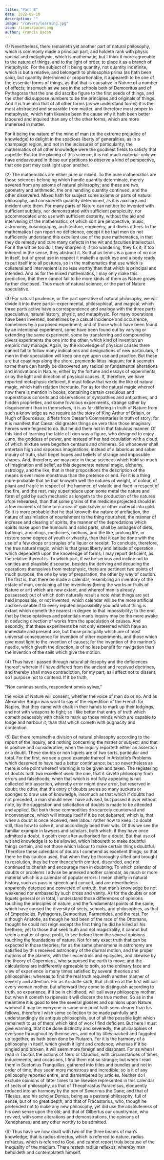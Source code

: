 ```yaml
---
title: "Part 8"
date: 2022-09-10
description: ""
image: "/covers/learning.jpg"
icon: /icons/bacon.png
author: Francis Bacon
---
```



(1) Nevertheless, there remaineth yet another part of natural philosophy, which is commonly made a principal part, and holdeth rank with physic special and metaphysic, which is mathematic; but I think it more agreeable to the nature of things, and to the light of order, to place it as a branch of metaphysic.  For the subject of it being quantity, not quantity indefinite, which is but a relative, and belongeth to philosophia prima (as hath been said), but quantity determined or proportionable, it appeareth to be one of the essential forms of things, as that that is causative in Nature of a number of effects; insomuch as we see in the schools both of Democritus and of Pythagoras that the one did ascribe figure to the first seeds of things, and the other did suppose numbers to be the principles and originals of things.  And it is true also that of all other forms (as we understand forms) it is the most abstracted and separable from matter, and therefore most proper to metaphysic; which hath likewise been the cause why it hath been better laboured and inquired than any of the other forms, which are more immersed in matter.  

For it being the nature of the mind of man (to the extreme prejudice of knowledge) to delight in the spacious liberty of generalities, as in a champaign region, and not in the inclosures of particularity, the mathematics of all other knowledge were the goodliest fields to satisfy that appetite.  But for the placing of this science, it is not much material: only we have endeavoured in these our partitions to observe a kind of perspective, that one part may cast light upon another.

(2) The mathematics are either pure or mixed.  To the pure mathematics are those sciences belonging which handle quantity determinate, merely severed from any axioms of natural philosophy; and these are two, geometry and arithmetic, the one handling quantity continued, and the other dissevered. Mixed hath for subject some axioms or parts of natural philosophy, and considereth quantity determined, as it is auxiliary and incident unto them.  For many parts of Nature can neither be invented with sufficient subtlety, nor demonstrated with sufficient perspicuity, nor accommodated unto use with sufficient dexterity, without the aid and intervening of the mathematics, of which sort are perspective, music, astronomy, cosmography, architecture, engineery, and divers others.  In the mathematics I can report no deficience, except it be that men do not sufficiently understand this excellent use of the pure mathematics, in that they do remedy and cure many defects in the wit and faculties intellectual.  For if the wit be too dull, they sharpen it; if too wandering, they fix it; if too inherent in the sense, they abstract it.  So that as tennis is a game of no use in itself, but of great use in respect it maketh a quick eye and a body ready to put itself into all postures, so in the mathematics that use which is collateral and intervenient is no less worthy than that which is principal and intended. And as for the mixed mathematics, I may only make this prediction, that there cannot fail to be more kinds of them as Nature grows further disclosed.  Thus much of natural science, or the part of Nature speculative.

(3) For natural prudence, or the part operative of natural philosophy, we will divide it into three parts—experimental, philosophical, and magical; which three parts active have a correspondence and analogy with the three parts speculative, natural history, physic, and metaphysic. For many operations have been invented, sometimes by a casual incidence and occurrence, sometimes by a purposed experiment; and of those which have been found by an intentional experiment, some have been found out by varying or extending the same experiment, some by transferring and compounding divers experiments the one into the other, which kind of invention an empiric may manage.  Again, by the knowledge of physical causes there cannot fail to follow many indications and designations of new particulars, if men in their speculation will keep one eye upon use and practice.  But these are but coastings along the shore, premendo littus iniquum; for it seemeth to me there can hardly be discovered any radical or fundamental alterations and innovations in Nature, either by the fortune and essays of experiments, or by the light and direction of physical causes.  If, therefore, we have reported metaphysic deficient, it must follow that we do the like of natural magic, which hath relation thereunto.  For as for the natural magic whereof now there is mention in books, containing certain credulous and superstitious conceits and observations of sympathies and antipathies, and hidden proprieties, and some frivolous experiments, strange rather by disguisement than in themselves, it is as far differing in truth of Nature from such a knowledge as we require as the story of King Arthur of Britain, or Hugh of Bourdeaux, differs from Cæsar’s Commentaries in truth of story; for it is manifest that Cæsar did greater things de vero than those imaginary heroes were feigned to do.  But he did them not in that fabulous manner.  Of this kind of learning the fable of Ixion was a figure, who designed to enjoy Juno, the goddess of power, and instead of her had copulation with a cloud, of which mixture were begotten centaurs and chimeras.  So whosoever shall entertain high and vaporous imaginations, instead of a laborious and sober inquiry of truth, shall beget hopes and beliefs of strange and impossible shapes.  And, therefore, we may note in these sciences which hold so much of imagination and belief, as this degenerate natural magic, alchemy, astrology, and the like, that in their propositions the description of the means is ever more monstrous than the pretence or end.  For it is a thing more probable that he that knoweth well the natures of weight, of colour, of pliant and fragile in respect of the hammer, of volatile and fixed in respect of the fire, and the rest, may superinduce upon some metal the nature and form of gold by such mechanic as longeth to the production of the natures afore rehearsed, than that some grains of the medicine projected should in a few moments of time turn a sea of quicksilver or other material into gold.  So it is more probable that he that knoweth the nature of arefaction, the nature of assimilation of nourishment to the thing nourished, the manner of increase and clearing of spirits, the manner of the depredations which spirits make upon the humours and solid parts, shall by ambages of diets, bathings, anointings, medicines, motions, and the like, prolong life, or restore some degree of youth or vivacity, than that it can be done with the use of a few drops or scruples of a liquor or receipt.  To conclude, therefore, the true natural magic, which is that great liberty and latitude of operation which dependeth upon the knowledge of forms, I may report deficient, as the relative thereof is.  To which part, if we be serious and incline not to vanities and plausible discourse, besides the deriving and deducing the operations themselves from metaphysic, there are pertinent two points of much purpose, the one by way of preparation, the other by way of caution.  The first is, that there be made a calendar, resembling an inventory of the estate of man, containing all the inventions (being the works or fruits of Nature or art) which are now extant, and whereof man is already possessed; out of which doth naturally result a note what things are yet held impossible, or not invented, which calendar will be the more artificial and serviceable if to every reputed impossibility you add what thing is extant which cometh the nearest in degree to that impossibility; to the end that by these optatives and potentials man’s inquiry may be the more awake in deducing direction of works from the speculation of causes.  And secondly, that these experiments be not only esteemed which have an immediate and present use, but those principally which are of most universal consequence for invention of other experiments, and those which give most light to the invention of causes; for the invention of the mariner’s needle, which giveth the direction, is of no less benefit for navigation than the invention of the sails which give the motion.

(4) Thus have I passed through natural philosophy and the deficiences thereof; wherein if I have differed from the ancient and received doctrines, and thereby shall move contradiction, for my part, as I affect not to dissent, so I purpose not to contend.  If it be truth,

“Non canimus surdis, respondent omnia sylvæ,”

the voice of Nature will consent, whether the voice of man do or no.  And as Alexander Borgia was wont to say of the expedition of the French for Naples, that they came with chalk in their hands to mark up their lodgings, and not with weapons to fight; so I like better that entry of truth which cometh peaceably with chalk to mark up those minds which are capable to lodge and harbour it, than that which cometh with pugnacity and contention.

(5) But there remaineth a division of natural philosophy according to the report of the inquiry, and nothing concerning the matter or subject: and that is positive and considerative, when the inquiry reporteth either an assertion or a doubt. These doubts or non liquets are of two sorts, particular and total.  For the first, we see a good example thereof in Aristotle’s Problems which deserved to have had a better continuance; but so nevertheless as there is one point whereof warning is to be given and taken.  The registering of doubts hath two excellent uses: the one, that it saveth philosophy from errors and falsehoods; when that which is not fully appearing is not collected into assertion, whereby error might draw error, but reserved in doubt; the other, that the entry of doubts are as so many suckers or sponges to draw use of knowledge; insomuch as that which if doubts had not preceded, a man should never have advised, but passed it over without note, by the suggestion and solicitation of doubts is made to be attended and applied. But both these commodities do scarcely countervail and inconvenience, which will intrude itself if it be not debarred; which is, that when a doubt is once received, men labour rather how to keep it a doubt still, than how to solve it, and accordingly bend their wits.  Of this we see the familiar example in lawyers and scholars, both which, if they have once admitted a doubt, it goeth ever after authorised for a doubt.  But that use of wit and knowledge is to be allowed, which laboureth to make doubtful things certain, and not those which labour to make certain things doubtful.  Therefore these calendars of doubts I commend as excellent things; so that there he this caution used, that when they be thoroughly sifted and brought to resolution, they be from thenceforth omitted, discarded, and not continued to cherish and encourage men in doubting.  To which calendar of doubts or problems I advise be annexed another calendar, as much or more material which is a calendar of popular errors: I mean chiefly in natural history, such as pass in speech and conceit, and are nevertheless apparently detected and convicted of untruth, that man’s knowledge be not weakened nor embased by such dross and vanity.  As for the doubts or non liquets general or in total, I understand those differences of opinions touching the principles of nature, and the fundamental points of the same, which have caused the diversity of sects, schools, and philosophies, as that of Empedocles, Pythagoras, Democritus, Parmenides, and the rest.  For although Aristotle, as though he had been of the race of the Ottomans, thought he could not reign except the first thing he did he killed all his brethren; yet to those that seek truth and not magistrality, it cannot but seem a matter of great profit, to see before them the several opinions touching the foundations of nature.  Not for any exact truth that can be expected in those theories; for as the same phenomena in astronomy are satisfied by this received astronomy of the diurnal motion, and the proper motions of the planets, with their eccentrics and epicycles, and likewise by the theory of Copernicus, who supposed the earth to move, and the calculations are indifferently agreeable to both, so the ordinary face and view of experience is many times satisfied by several theories and philosophies; whereas to find the real truth requireth another manner of severity and attention.  For as Aristotle saith, that children at the first will call every woman mother, but afterward they come to distinguish according to truth, so experience, if it be in childhood, will call every philosophy mother, but when it cometh to ripeness it will discern the true mother.  So as in the meantime it is good to see the several glosses and opinions upon Nature, whereof it may be everyone in some one point hath seen clearer than his fellows, therefore I wish some collection to be made painfully and understandingly de antiquis philosophiis, out of all the possible light which remaineth to us of them: which kind of work I find deficient.  But here I must give warning, that it be done distinctly and severedly; the philosophies of everyone throughout by themselves, and not by titles packed and faggoted up together, as hath been done by Plutarch.  For it is the harmony of a philosophy in itself, which giveth it light and credence; whereas if it be singled and broken, it will seem more foreign and dissonant.  For as when I read in Tacitus the actions of Nero or Claudius, with circumstances of times, inducements, and occasions, I find them not so strange; but when I read them in Suetonius Tranquillus, gathered into titles and bundles and not in order of time, they seem more monstrous and incredible: so is it of any philosophy reported entire, and dismembered by articles.  Neither do I exclude opinions of latter times to be likewise represented in this calendar of sects of philosophy, as that of Theophrastus Paracelsus, eloquently reduced into an harmony by the pen of Severinus the Dane; and that of Tilesius, and his scholar Donius, being as a pastoral philosophy, full of sense, but of no great depth; and that of Fracastorius, who, though he pretended not to make any new philosophy, yet did use the absoluteness of his own sense upon the old; and that of Gilbertus our countryman, who revived, with some alterations and demonstrations, the opinions of Xenophanes; and any other worthy to be admitted.

(6) Thus have we now dealt with two of the three beams of man’s knowledge; that is radius directus, which is referred to nature, radius refractus, which is referred to God, and cannot report truly because of the inequality of the medium.  There resteth radius reflexus, whereby man beholdeth and contemplateth himself.
